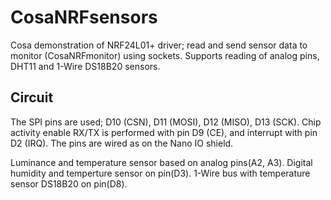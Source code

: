 CosaNRFsensors
==============

Cosa demonstration of NRF24L01+ driver; read and send sensor
data to monitor (CosaNRFmonitor) using sockets. Supports reading of
analog pins, DHT11 and 1-Wire DS18B20 sensors.

Circuit
-------
The SPI pins are used; D10 (CSN), D11 (MOSI), D12 (MISO), D13 (SCK).
Chip activity enable RX/TX is performed with pin D9 (CE), and
interrupt with pin D2 (IRQ). The pins are wired as on the Nano IO
shield. 

Luminance and temperature sensor based on analog pins(A2, A3). Digital
humidity and temperture sensor on pin(D3). 1-Wire bus with temperature
sensor DS18B20 on pin(D8).
